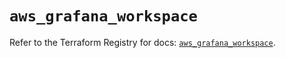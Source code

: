 # `aws_grafana_workspace`

Refer to the Terraform Registry for docs: [`aws_grafana_workspace`](https://registry.terraform.io/providers/hashicorp/aws/6.11.0/docs/resources/grafana_workspace).
